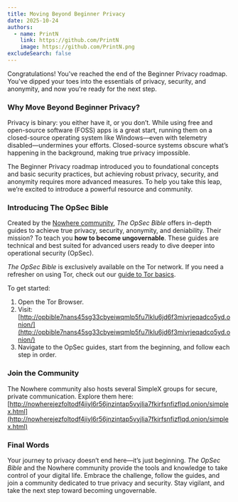 ```yaml
---
title: Moving Beyond Beginner Privacy
date: 2025-10-24
authors:
  - name: PrintN
    link: https://github.com/PrintN
    image: https://github.com/PrintN.png
excludeSearch: false
---
```

Congratulations! You've reached the end of the Beginner Privacy roadmap. You've dipped your toes into the essentials of privacy, security, and anonymity, and now you're ready for the next step.

### Why Move Beyond Beginner Privacy?
Privacy is binary: you either have it, or you don’t. While using free and open-source software (FOSS) apps is a great start, running them on a closed-source operating system like Windows—even with telemetry disabled—undermines your efforts. Closed-source systems obscure what’s happening in the background, making true privacy impossible.

The Beginner Privacy roadmap introduced you to foundational concepts and basic security practices, but achieving robust privacy, security, and anonymity requires more advanced measures. To help you take this leap, we’re excited to introduce a powerful resource and community.

### Introducing The OpSec Bible
Created by the [Nowhere community](http://nowherejezfoltodf4jiyl6r56jnzintap5vyjlia7fkirfsnfizflqd.onion/), *The OpSec Bible* offers in-depth guides to achieve true privacy, security, anonymity, and deniability. Their mission? To teach you **how to become ungovernable**. These guides are technical and best suited for advanced users ready to dive deeper into operational security (OpSec).

*The OpSec Bible* is exclusively available on the Tor network. If you need a refresher on using Tor, check out our [guide to Tor basics](/articles/navigating-the-web-anonymously-a-guide-to-tor-basics).

To get started:
1. Open the Tor Browser.
2. Visit: [http://opbible7nans45sg33cbyeiwqmlp5fu7lklu6jd6f3mivrjeqadco5yd.onion/](http://opbible7nans45sg33cbyeiwqmlp5fu7lklu6jd6f3mivrjeqadco5yd.onion/)
3. Navigate to the OpSec guides, start from the beginning, and follow each step in order.

### Join the Community
The Nowhere community also hosts several SimpleX groups for secure, private communication. Explore them here:
[http://nowherejezfoltodf4jiyl6r56jnzintap5vyjlia7fkirfsnfizflqd.onion/simplex.html](http://nowherejezfoltodf4jiyl6r56jnzintap5vyjlia7fkirfsnfizflqd.onion/simplex.html)

### Final Words
Your journey to privacy doesn’t end here—it’s just beginning. *The OpSec Bible* and the Nowhere community provide the tools and knowledge to take control of your digital life. Embrace the challenge, follow the guides, and join a community dedicated to true privacy and security. Stay vigilant, and take the next step toward becoming ungovernable.